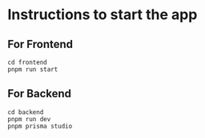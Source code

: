 # Instructions to start the app

## For Frontend

```
cd frontend
pnpm run start
```

## For Backend

```
cd backend
pnpm run dev
pnpm prisma studio
```